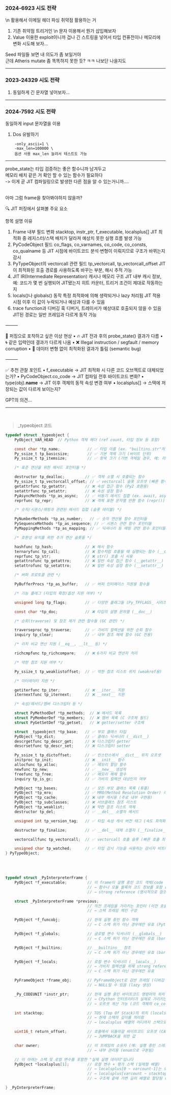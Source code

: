 
### 2024-6923 시도 전략
\n 활용해서 이메일 헤더 파싱 취약점 활용하는 거

1. 기존 취약점 트리거인 \n 문자 이용해서 뭔가 삽입해보자
2. Value 이용한 exploit이니까 겁나 긴 스트링을 넣어서 타입 컨퓨전이나 메모리에 변화 시도해 보자...

Seed 파일들 보면 내 의도가 좀 보일거야 <br>
근데 Atheris mutate 좀 똑똑하지 못한 듯? ㅋㅋ 나보단 나을지도
 
---

### 2023-24329 시도 전략

1. 동일하게 긴 문자열 넣어보자...

---

### 2024-7592 시도 전략

동일하게 input 문자열을 이용

1. Dos 유발하기

```
    -only_ascii=1 \
    -max_len=100000 \
    옵션 사용 max_len 늘려서 테스트도 가능
```


---

probe_state는 타입 검증하는 좋은 함수니까 남겨두고 <br>
메모리 배치 같은 거 확인 할 수 있는 함수가 필요하다 <br>
    -> 이게 곧 JIT 컴파일링으로 발생한 다른 점을 알 수 있는거니까.... <br><br>

아마 그럼 frame을 찾아봐야하지 않을까? <br>

🔍 JIT 퍼징에서 살펴볼 주요 요소

항목	설명	이유
1. Frame 내부 필드 변화	stacktop, instr_ptr, f_executable, localsplus[]	JIT 최적화 중 레지스터/스택 배치가 달라져 예상치 못한 실행 흐름 발생 가능
2. PyCodeObject 필드	co_flags, co_varnames, co_code, co_consts, co_qualname 등	JIT 시점에 바이트코드 분석·변형이 이뤄지므로 구조가 바뀌는지 감시
3. PyTypeObject의 vectorcall 관련 필드	tp_vectorcall, tp_vectorcall_offset	JIT이 최적화된 호출 경로를 사용하도록 바꾸는 부분, 해시 추적 가능
4. JIT IR(Intermediate Representation) 캐시나 메모리 구조	JIT 내부 캐시 정보, 예: 코드가 몇 번 실행되어 JIT됐는지	히트 카운터, 트리거 조건이 제대로 작동하는지
5. locals()나 globals() 동작	특정 최적화에 의해 생략되거나 lazy 처리됨	JIT 적용 시점 이후 이 값이 누락되거나 예상과 다를 수 있음
6. trace function과 디버깅 훅	디버거, 트레이서가 예상대로 호출되지 않을 수 있음	JIT된 경로는 일반 프레임과 다르게 동작 가능



⸻

🧪 퍼징으로 포착하고 싶은 이상 현상
	•	🔥 JIT 전과 후의 probe_state() 결과가 다름
	•	🌀 같은 입력인데 결과가 다르게 나옴
	•	❌ Illegal instruction / segfault / memory corruption
	•	🧊 데이터 변형 없이 최적화된 결과가 틀림 (semantic bug)

⸻

✅ 추천 관찰 포인트
	•	f_executable → JIT 최적화 시 다른 코드 오브젝트로 대체되었는가?
	•	PyCodeObject.co_code → JIT 컴파일 전후 바이트코드 변화?
	•	type(obj).__name__ → JIT 이후 객체의 동적 속성 변경 여부
	•	localsplus[] → 스택에 저장되는 값이 다르게 보이는지?

GPT의 의견...

---

<br>

> _typeobject 코드

```c
typedef struct _typeobject {
    PyObject_VAR_HEAD  // Python 객체 헤더 (ref count, 타입 정보 등 포함)

    const char *tp_name;            // ✅ 타입 이름 (ex. "builtins.str"처럼 출력용)
    Py_ssize_t tp_basicsize;        // ✅ 기본 객체 크기 (바이트 단위)
    Py_ssize_t tp_itemsize;         // ✅ 항목 크기 (가변 객체일 경우, 예: 리스트)

    /* 표준 연산을 위한 메서드 포인터들 */

    destructor tp_dealloc;         // ✅ 객체 소멸 시 호출되는 함수
    Py_ssize_t tp_vectorcall_offset; // ✅ vectorcall 슬롯 오프셋 (빠른 함수 호출용)
    getattrfunc tp_getattr;        // ❌ 속성 접근 함수 (Py2 호환용)
    setattrfunc tp_setattr;        // ❌ 속성 설정 함수
    PyAsyncMethods *tp_as_async;   // ✅ 비동기 메서드 집합 (ex. await, async for 등)
    reprfunc tp_repr;              // ❌ 객체 표현 문자열 반환 함수 (repr())

    /* 숫자/시퀀스/매핑과 관련된 메서드 집합 (슬롯 테이블) */

    PyNumberMethods *tp_as_number;   // ✅ 숫자 연산용 함수 포인터들
    PySequenceMethods *tp_as_sequence; // ✅ 시퀀스 관련 함수 포인터들
    PyMappingMethods *tp_as_mapping; // ✅ 딕셔너리 등 매핑 관련 함수 포인터들

    /* 호환성 유지를 위한 추가 연산 슬롯들 */

    hashfunc tp_hash;              // ❌ 해시 함수
    ternaryfunc tp_call;           // ❌ 함수처럼 호출될 때 실행되는 함수 (__call__)
    reprfunc tp_str;               // ❌ str() 호출 시 사용
    getattrofunc tp_getattro;      // ❌ 일반 속성 접근 함수 (__getattr__)
    setattrofunc tp_setattro;      // ❌ 일반 속성 설정 함수 (__setattr__)

    /* 버퍼 프로토콜 관련 */

    PyBufferProcs *tp_as_buffer;   // ✅ 버퍼 인터페이스 지원용 함수들

    /* 기능 플래그 (타입의 확장/옵션 지원 여부) */

    unsigned long tp_flags;        // ✅ 다양한 플래그들 (Py_TPFLAGS_ 시리즈)

    const char *tp_doc;            // ❌ 타입의 설명 문자열 (__doc__)

    /* 순회(traverse) 및 참조 제거 관련 함수들 (GC 관련) */

    traverseproc tp_traverse;      // ✅ 가비지 컬렉션을 위한 순회 함수
    inquiry tp_clear;              // ✅ 내부 참조 해제 함수 (GC 전용)

    /* 리치 비교 연산 지원 (__eq__, __lt__ 등) */

    richcmpfunc tp_richcompare;    // ❌ 6가지 비교 연산자 처리

    /* 약한 참조 지원 여부 */

    Py_ssize_t tp_weaklistoffset;  // ✅ 약한 참조 리스트 위치 (weakref용)

    /* 이터레이터 지원 */

    getiterfunc tp_iter;           // ❌ __iter__ 지원
    iternextfunc tp_iternext;      // ❌ __next__ 지원

    /* 속성/메서드/멤버 디스크립터 등 */

    struct PyMethodDef *tp_methods;  // ❌ 메서드 목록
    struct PyMemberDef *tp_members;  // ❌ 멤버 목록 (C 구조체 필드)
    struct PyGetSetDef *tp_getset;   // ❌ getter/setter 구조체

    struct _typeobject *tp_base;   // ✅ 부모 클래스 타입
    PyObject *tp_dict;             // ✅ 클래스 딕셔너리 (__dict__)
    descrgetfunc tp_descr_get;     // ❌ 디스크립터 getter
    descrsetfunc tp_descr_set;     // ❌ 디스크립터 setter

    Py_ssize_t tp_dictoffset;      // ✅ 인스턴스에서 __dict__ 위치 오프셋
    initproc tp_init;              // ❌ __init__ 함수
    allocfunc tp_alloc;            // ✅ 메모리 할당 함수
    newfunc tp_new;                // ✅ __new__ 생성자
    freefunc tp_free;              // ✅ 메모리 해제 함수
    inquiry tp_is_gc;              // ✅ 가비지 컬렉션 대상인지 여부

    PyObject *tp_bases;            // ✅ 모든 부모 클래스 목록 (튜플)
    PyObject *tp_mro;              // ✅ MRO(Method Resolution Order) 리스트
    PyObject *tp_cache;            // ❌ 내부 캐시용 (주로 내부 구현용)
    PyObject *tp_subclasses;       // ❌ 서브클래스 참조 리스트
    PyObject *tp_weaklist;         // ❌ 약한 참조 리스트 객체
    destructor tp_del;             // ✅ __del__ 소멸자 메서드

    unsigned int tp_version_tag;   // ✅ 타입 속성 캐시 버전 태그 (속도 최적화용)

    destructor tp_finalize;        // ✅ __del__ 대체 소멸자 (__finalize__)

    vectorcallfunc tp_vectorcall;  // ✅ vectorcall 호출 슬롯 (빠른 호출 최적화)

    unsigned char tp_watched;      // ✅ 타입 감시 기능을 사용하는 감시자 비트마스크
} PyTypeObject;
```

<br> <br>

```c
typedef struct _PyInterpreterFrame {
    PyObject *f_executable;         // 이 frame이 실행 중인 코드 객체(code object) 또는 None
                                    // → 함수나 모듈 블록의 코드 정보를 포함 (실행 대상)
                                    // → strong reference (명시적으로 참조 증가)

    struct _PyInterpreterFrame *previous; 
                                    // 직전 프레임을 가리키는 포인터 (이전 호출 스택 프레임)
                                    // → 스택 프레임 체인 구성

    PyObject *f_funcobj;            // 현재 실행 중인 함수 객체
                                    // → C 스택 위가 아닌 경우에만 유효 (Python 함수)

    PyObject *f_globals;            // 글로벌 변수 딕셔너리 (__globals__)
                                    // → C 스택 위가 아닌 경우에만 유효 (borrowed reference)

    PyObject *f_builtins;           // __builtins__ 참조
                                    // → C 스택 위가 아닌 경우에만 유효 (borrowed reference)

    PyObject *f_locals;             // 로컬 변수 딕셔너리 (__locals__)
                                    // → 가비지 컬렉션을 위해 strong reference 유지 (nullable)
                                    // → C 스택 위가 아닌 경우에만 유효

    PyFrameObject *frame_obj;       // PyFrameObject로 감싼 프레임 (디버깅 등에서 사용)
                                    // → NULL일 수 있음 (lazy 생성)

    _Py_CODEUNIT *instr_ptr;        // 현재 실행 중인 바이트코드 명령어의 위치 (IP)
                                    // → CPython 인터프리터가 실제로 가리키는 바이트코드 주소
                                    // → 오프셋 계산 가능 (코드 객체의 co_code 기준)

    int stacktop;                   // TOS (Top Of Stack)의 위치 (localsplus로부터의 오프셋)
                                    // → 현재 스택의 깊이를 의미함
                                    // → localsplus 배열의 어디까지 스택으로 쓰고 있는지를 나타냄

    uint16_t return_offset;         // 호출에서 되돌아갈 바이트코드 오프셋 (CALL 시 유효)
                                    // → JUMPBACK을 위한 값

    char owner;                     // 이 프레임의 소유자 (예: 실행 중인 스레드)
                                    // → 내부 관리용 (enum으로 구분됨)

    // 이 아래는 스택 및 로컬 변수를 포함한 "실제 실행 데이터"입니다
    PyObject *localsplus[1];        // 로컬 변수 + 평가 스택 (일체형 배열)
                                    // → localsplus[0 ~ varcount-1]는 로컬 변수
                                    // → localsplus[varcount ~ stacktop]는 평가 스택
                                    // → 구조체 끝에 가변 길이 배열로 할당됨 (stack grows upward)

} _PyInterpreterFrame;
```